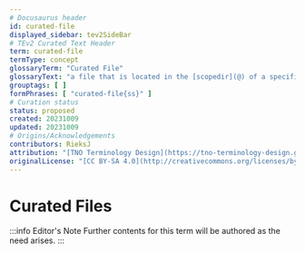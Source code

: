 ```yaml
---
# Docusaurus header
id: curated-file
displayed_sidebar: tev2SideBar
# TEv2 Curated Text Header
term: curated-file
termType: concept
glossaryTerm: "Curated File"
glossaryText: "a file that is located in the [scopedir](@) of a specific [scope](@), and is (therefore) [curated](@) by (one of) the [curators](@) of that [scope](@)."
grouptags: [ ]
formPhrases: [ "curated-file{ss}" ]
# Curation status
status: proposed
created: 20231009
updated: 20231009
# Origins/Acknowledgements
contributors: RieksJ
attribution: "[TNO Terminology Design](https://tno-terminology-design.github.io/tev2-specifications/docs)"
originalLicense: "[CC BY-SA 4.0](http://creativecommons.org/licenses/by-sa/4.0/?ref=chooser-v1)"
---
```


# Curated Files

:::info Editor's Note
Further contents for this term will be authored as the need arises.
:::